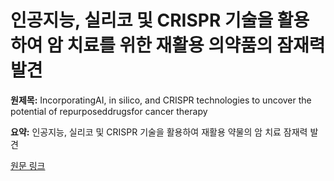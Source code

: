 # 인공지능, 실리코 및 CRISPR 기술을 활용하여 암 치료를 위한 재활용 의약품의 잠재력 발견

**원제목:** IncorporatingAI, in silico, and CRISPR technologies to uncover the potential of repurposeddrugsfor cancer therapy

**요약:** 인공지능, 실리코 및 CRISPR 기술을 활용하여 재활용 약물의 암 치료 잠재력 발견

[원문 링크](https://scholar.google.com/scholar_url?url=https://pubs.rsc.org/en/content/articlepdf/2025/pm/d5pm00158g&hl=ko&sa=X&d=6719001069612109287&ei=6ip1aOOlIdSWieoP9-6eqAs&scisig=AAZF9b-bGSrbZYkqSFFBP66ucn6_&oi=scholaralrt&hist=BNQUaiIAAAAJ:6703930949883570885:AAZF9b9AgUxdKCnAXM18it0DhfP9&html=&pos=3&folt=kw-top)
